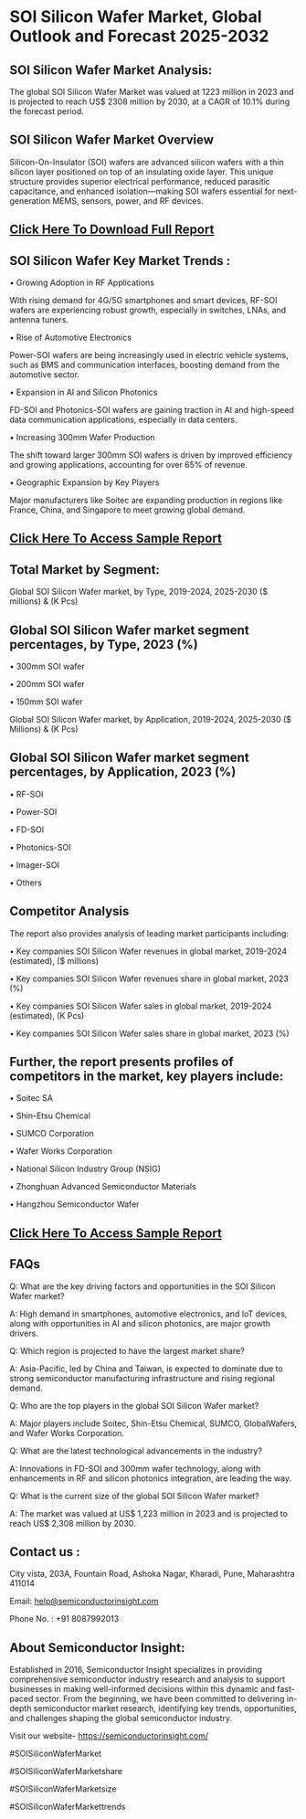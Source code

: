 SOI Silicon Wafer Market, Global Outlook and Forecast 2025-2032
=
SOI Silicon Wafer Market Analysis:
-
The global SOI Silicon Wafer Market was valued at 1223 million in 2023 and is projected to reach US$ 2308 million by 2030, at a CAGR of 10.1% during the forecast period.

SOI Silicon Wafer Market Overview
-
Silicon-On-Insulator (SOI) wafers are advanced silicon wafers with a thin silicon layer positioned on top of an insulating oxide layer. This unique structure provides superior electrical performance, reduced parasitic capacitance, and enhanced isolation—making SOI wafers essential for next-generation MEMS, sensors, power, and RF devices.

[Click Here To Download Full Report](https://semiconductorinsight.com/report/soi-silicon-wafer-market/)
-
SOI Silicon Wafer Key Market Trends  :
-
•	Growing Adoption in RF Applications

With rising demand for 4G/5G smartphones and smart devices, RF-SOI wafers are experiencing robust growth, especially in switches, LNAs, and antenna tuners.

•	Rise of Automotive Electronics

Power-SOI wafers are being increasingly used in electric vehicle systems, such as BMS and communication interfaces, boosting demand from the automotive sector.

•	Expansion in AI and Silicon Photonics

FD-SOI and Photonics-SOI wafers are gaining traction in AI and high-speed data communication applications, especially in data centers.

•	Increasing 300mm Wafer Production

The shift toward larger 300mm SOI wafers is driven by improved efficiency and growing applications, accounting for over 65% of revenue.

•	Geographic Expansion by Key Players

Major manufacturers like Soitec are expanding production in regions like France, China, and Singapore to meet growing global demand.

[Click Here To Access Sample Report](https://semiconductorinsight.com/download-sample-report/?product_id=92881)
-
Total Market by Segment:
-
Global SOI Silicon Wafer market, by Type, 2019-2024, 2025-2030 ($ millions) & (K Pcs)

Global SOI Silicon Wafer market segment percentages, by Type, 2023 (%)
-
•	300mm SOI wafer

•	200mm SOI wafer

•	150mm SOI wafer

Global SOI Silicon Wafer market, by Application, 2019-2024, 2025-2030 ($ Millions) & (K Pcs)

Global SOI Silicon Wafer market segment percentages, by Application, 2023 (%)
-
•	RF-SOI

•	Power-SOI

•	FD-SOI

•	Photonics-SOI

•	Imager-SOI

•	Others

Competitor Analysis
-
The report also provides analysis of leading market participants including:

•	Key companies SOI Silicon Wafer revenues in global market, 2019-2024 (estimated), ($ millions)

•	Key companies SOI Silicon Wafer revenues share in global market, 2023 (%)

•	Key companies SOI Silicon Wafer sales in global market, 2019-2024 (estimated), (K Pcs)

•	Key companies SOI Silicon Wafer sales share in global market, 2023 (%)

Further, the report presents profiles of competitors in the market, key players include:
-
•	Soitec SA

•	Shin-Etsu Chemical

•	SUMCO Corporation

•	Wafer Works Corporation

•	National Silicon Industry Group (NSIG)

•	Zhonghuan Advanced Semiconductor Materials

•	Hangzhou Semiconductor Wafer

[Click Here To Access Sample Report](https://semiconductorinsight.com/download-sample-report/?product_id=92881)
-
FAQs
-
Q: What are the key driving factors and opportunities in the SOI Silicon Wafer market?

A: High demand in smartphones, automotive electronics, and IoT devices, along with opportunities in AI and silicon photonics, are major growth drivers.

Q: Which region is projected to have the largest market share?

A: Asia-Pacific, led by China and Taiwan, is expected to dominate due to strong semiconductor manufacturing infrastructure and rising regional demand.

Q: Who are the top players in the global SOI Silicon Wafer market?

A: Major players include Soitec, Shin-Etsu Chemical, SUMCO, GlobalWafers, and Wafer Works Corporation.

Q: What are the latest technological advancements in the industry?

A: Innovations in FD-SOI and 300mm wafer technology, along with enhancements in RF and silicon photonics integration, are leading the way.

Q: What is the current size of the global SOI Silicon Wafer market?

A: The market was valued at US$ 1,223 million in 2023 and is projected to reach US$ 2,308 million by 2030.

Contact us : 
-
City vista, 203A, Fountain Road, Ashoka Nagar, Kharadi, Pune, Maharashtra 411014

Email: help@semiconductorinsight.com

Phone No. : +91 8087992013

About Semiconductor Insight:
-
Established in 2016, Semiconductor Insight specializes in providing comprehensive semiconductor industry research and analysis to support businesses in making well-informed decisions within this dynamic and fast-paced sector. From the beginning, we have been committed to delivering in-depth semiconductor market research, identifying key trends, opportunities, and challenges shaping the global semiconductor industry.

Visit our website- https://semiconductorinsight.com/

#SOISiliconWaferMarket 

#SOISiliconWaferMarketshare

#SOISiliconWaferMarketsize

#SOISiliconWaferMarkettrends 
 
 

